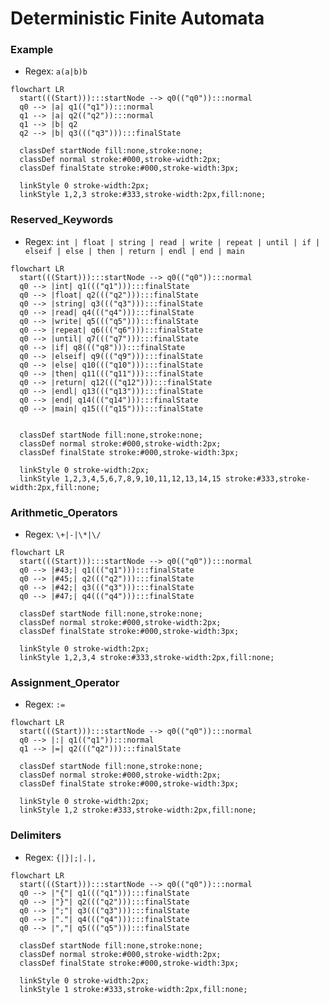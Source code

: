 # Deterministic Finite Automata

### Example

- Regex: `a(a|b)b`

```mermaid
flowchart LR
  start(((Start))):::startNode --> q0(("q0")):::normal
  q0 --> |a| q1(("q1")):::normal
  q1 --> |a| q2(("q2")):::normal
  q1 --> |b| q2
  q2 --> |b| q3((("q3"))):::finalState

  classDef startNode fill:none,stroke:none;
  classDef normal stroke:#000,stroke-width:2px;
  classDef finalState stroke:#000,stroke-width:3px;

  linkStyle 0 stroke-width:2px;
  linkStyle 1,2,3 stroke:#333,stroke-width:2px,fill:none;
```

### Reserved_Keywords

- Regex: `int | float | string | read | write | repeat | until | if | elseif | else | then | return | endl | end | main`

```mermaid
flowchart LR
  start(((Start))):::startNode --> q0(("q0")):::normal
  q0 --> |int| q1((("q1"))):::finalState
  q0 --> |float| q2((("q2"))):::finalState
  q0 --> |string| q3((("q3"))):::finalState
  q0 --> |read| q4((("q4"))):::finalState
  q0 --> |write| q5((("q5"))):::finalState
  q0 --> |repeat| q6((("q6"))):::finalState
  q0 --> |until| q7((("q7"))):::finalState
  q0 --> |if| q8((("q8"))):::finalState
  q0 --> |elseif| q9((("q9"))):::finalState
  q0 --> |else| q10((("q10"))):::finalState
  q0 --> |then| q11((("q11"))):::finalState
  q0 --> |return| q12((("q12"))):::finalState
  q0 --> |endl| q13((("q13"))):::finalState
  q0 --> |end| q14((("q14"))):::finalState
  q0 --> |main| q15((("q15"))):::finalState


  classDef startNode fill:none,stroke:none;
  classDef normal stroke:#000,stroke-width:2px;
  classDef finalState stroke:#000,stroke-width:3px;

  linkStyle 0 stroke-width:2px;
  linkStyle 1,2,3,4,5,6,7,8,9,10,11,12,13,14,15 stroke:#333,stroke-width:2px,fill:none;

```

### Arithmetic_Operators

- Regex: `\+|-|\*|\/`

<!-- I am using these HTML character codes (e.g. #43;) since directly using '+' or '-' or '*' gives syntax errors with the mermaid syntax -->

```mermaid
flowchart LR
  start(((Start))):::startNode --> q0(("q0")):::normal
  q0 --> |#43;| q1((("q1"))):::finalState
  q0 --> |#45;| q2((("q2"))):::finalState
  q0 --> |#42;| q3((("q3"))):::finalState
  q0 --> |#47;| q4((("q4"))):::finalState

  classDef startNode fill:none,stroke:none;
  classDef normal stroke:#000,stroke-width:2px;
  classDef finalState stroke:#000,stroke-width:3px;

  linkStyle 0 stroke-width:2px;
  linkStyle 1,2,3,4 stroke:#333,stroke-width:2px,fill:none;
```

### Assignment_Operator

- Regex: `:=`

```mermaid
flowchart LR
  start(((Start))):::startNode --> q0(("q0")):::normal
  q0 --> |:| q1(("q1")):::normal
  q1 --> |=| q2((("q2"))):::finalState

  classDef startNode fill:none,stroke:none;
  classDef normal stroke:#000,stroke-width:2px;
  classDef finalState stroke:#000,stroke-width:3px;

  linkStyle 0 stroke-width:2px;
  linkStyle 1,2 stroke:#333,stroke-width:2px,fill:none;
```

### Delimiters

- Regex: `{|}|;|.|,` 

```mermaid
flowchart LR
  start(((Start))):::startNode --> q0(("q0")):::normal
  q0 --> |"{"| q1((("q1"))):::finalState
  q0 --> |"}"| q2((("q2"))):::finalState
  q0 --> |";"| q3((("q3"))):::finalState
  q0 --> |"."| q4((("q4"))):::finalState
  q0 --> |","| q5((("q5"))):::finalState

  classDef startNode fill:none,stroke:none;
  classDef normal stroke:#000,stroke-width:2px;
  classDef finalState stroke:#000,stroke-width:3px;
  
  linkStyle 0 stroke-width:2px;
  linkStyle 1 stroke:#333,stroke-width:2px,fill:none;
```